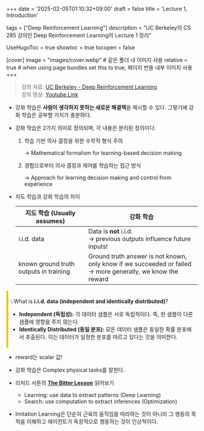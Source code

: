 +++
date = '2025-02-05T01:10:32+09:00'
draft = false
title = 'Lecture 1, Introduction'

tags = ["Deep Reinforcement Learning"]
description = "UC Berkeley의 CS 285 강의인 Deep Reinforcement Learning의 Lecture 1 정리"

UseHugoToc = true
showtoc = true
tocopen = false

[cover]
image = "images/cover.webp"  # 같은 폴더 내 이미지 사용
relative = true  # when using page bundles set this to true, 페이지 번들 내부 이미지 사용
+++

> 강의 자료: [UC Berkeley - Deep Reinforcement Learning](https://rail.eecs.berkeley.edu/deeprlcourse/)<br>강의 영상: [Youtube Link](https://www.youtube.com/playlist?list=PL_iWQOsE6TfVYGEGiAOMaOzzv41Jfm_Ps)
> 

- 강화 학습은 **사람이 생각하지 못하는 새로운 해결책**을 제시할 수 있다. 그렇기에 강화 학습은 공부할 가치가 충분하다.

- 강화 학습은 2가지 의미로 정의되며, 각 내용은 분리된 정의이다.
    1. 학습 기반 의사 결정을 위한 수학적 형식 주의 
        
        → Mathematical formalism for learning-based decision making
        
    2. 경험으로부터 의사 결정과 제어를 학습하는 접근 방식
        
        → Approach for learning decision making and control from experience
        

- 지도 학습과 강화 학습의 차이
    
    
    | 지도 학습 (Usually assumes) | 강화 학습 |
    | --- | --- |
    | i.i.d. data | Data is **not** i.i.d.<br>→ previous outputs influence future inputs! |
    | known ground truth outputs in training | Ground truth answer is not known, only know if we succeeded or failed<br>→ more generally, we know the reward |

<aside style="border-radius: var(--radius); background:var(--code-bg); padding:5px; border-left:5px solid #f1c40f;">  

💡What is **i.i.d. data (independent and identically distributed)**?  
- **Independent (독립성):** 각 데이터 샘플은 서로 독립적이다. 즉, 한 샘플이 다른 샘플에 영향을 주지 않는다.
- **Identically Distributed (동일 분포):** 모든 데이터 샘플은 동일한 확률 분포에서 추출된다. 이는 데이터가 일정한 분포를 따르고 있다는 것을 의미한다.
</aside>

- reward는 scalar 값!

- 강화 학습은 Complex physical tasks를 잘한다.

- 리처드 서튼의 **[The Bitter Lesson](http://incompleteideas.net/IncIdeas/BitterLesson.html)** 읽어보기
    - Learning: use data to extract patterns (Deep Learning)
    - Search: use computation to extract inferences (Optimization)

- Imitation Learning은 단순히 근육의 움직임을 따라하는 것이 아니라 그 행동의 목적을 이해하고 에이전트가 독창적으로 행동하는 것이 인상적이다.